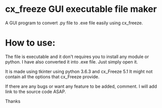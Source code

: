 # cx_freeze GUI executable file maker
A GUI program to convert .py file to .exe file easily using cx_freeze.

# How to use:
The file is executable and it don't requires you to install any module or python. I have also converted it into .exe file. Just simply open it.


It is made using tkinter using python 3.6.3 and cx_Freeze 5.1
It might not contain all the options that cx_Freeze provide.


If there are any bugs or want any feature to be added, comment. I will add link to the source code ASAP.

Thanks
